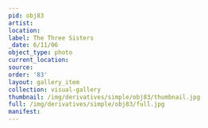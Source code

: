 ```yaml
---
pid: obj83
artist: 
location: 
label: The Three Sisters
_date: 6/11/06
object_type: photo
current_location: 
source: 
order: '83'
layout: gallery_item
collection: visual-gallery
thumbnail: /img/derivatives/simple/obj83/thumbnail.jpg
full: /img/derivatives/simple/obj83/full.jpg
manifest: 
---
```

